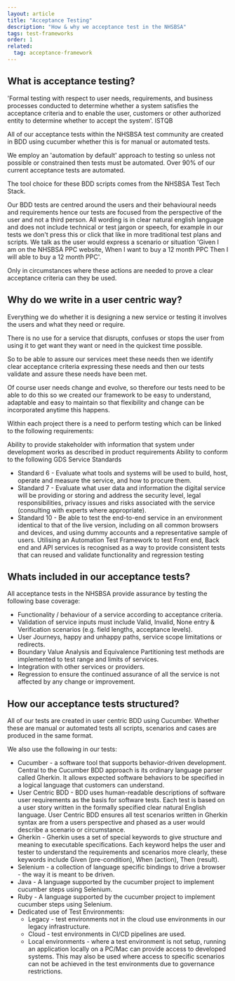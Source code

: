 ```yaml
---
layout: article
title: "Acceptance Testing"
description: "How & why we acceptance test in the NHSBSA"
tags: test-frameworks
order: 1
related:
  tag: acceptance-framework
---
```


## What is acceptance testing?

'Formal testing with respect to user needs, requirements, and business processes conducted to determine whether a system satisfies the acceptance criteria and to enable the user, customers or other authorized entity to determine whether to accept the system'. ISTQB

All of our acceptance tests within the NHSBSA test community are created in BDD using cucumber whether this is for manual or automated tests. 

We employ an 'automation by default' approach to testing so unless not possible or constrained then tests must be automated. Over 90% of our current acceptance tests are automated.

The tool choice for these BDD scripts comes from the NHSBSA Test Tech Stack.​​​​​​​

Our BDD tests are centred around the users and their behavioural needs and requirements hence our tests are focused from the perspective of the user and not a third person. All wording is in clear natural english language and does not include technical or test jargon or speech, for example in our tests we don't press this or click that like in more traditional test plans and scripts. We talk as the user would express a scenario or situation 'Given I am on the NHSBSA PPC website, When I want to buy a 12 month PPC Then I will able to buy a 12 month PPC'.

Only in circumstances where these actions are needed to prove a clear acceptance criteria can they be used.

## Why do we write in a user centric way?

Everything we do whether it is designing a new service or testing it involves the users and what they need or require.

There is no use for a service that disrupts, confuses or stops the user from using it to get want they want or need in the quickest time possible.

So to be able to assure our services meet these needs then we identify clear acceptance criteria expressing these needs and then our tests validate and assure these needs have been met.

Of course user needs change and evolve, so therefore our tests need to be able to do this so we created our framework to be easy to understand, adaptable and easy to maintain so that flexibility and change can be incorporated anytime this happens. 

Within each project there is a need to perform testing which can be linked to the following requirements:

Ability to provide stakeholder with information that system under development works as described in product requirements
Ability to conform to the following GDS Service Standards
- Standard 6   - Evaluate what tools and systems will be used to build, host, operate and measure the service, and how to procure them.
- Standard 7 - Evaluate what user data and information the digital service will be providing or storing and address the security level, legal responsibilities, privacy issues and risks associated with the service (consulting with experts where appropriate).
- Standard 10 -  Be able to test the end-to-end service in an environment identical to that of the live version, including on all common browsers and devices, and using dummy accounts and a representative sample of users.
Utilising an Automation Test Framework to test Front end, Back end and API services is recognised as a way to provide consistent tests that can reused and validate functionality and regression testing

## Whats included in our acceptance tests?

All acceptance tests in the NHSBSA provide assurance by testing the following base coverage:

- Functionality / behaviour of a service according to acceptance criteria.
- Validation of service inputs must include Valid, Invalid, None entry & Verification scenarios (e.g. field lengths, acceptance levels).
- User Journeys, happy and unhappy paths, service scope limitations or redirects.
- Boundary Value Analysis and Equivalence Partitioning test methods are implemented to test range and limits of services.
- Integration with other services or providers.
- Regression to ensure the continued assurance of all the service is not affected by any change or improvement. 

## How our acceptance tests structured?

All of our tests are created in user centric BDD using Cucumber. Whether these are manual or automated tests all scripts, scenarios and cases are produced in the same format.

We also use the following in our tests:

- Cucumber - a software tool that supports behavior-driven development. Central to the Cucumber BDD approach is its ordinary language parser called Gherkin. It allows expected software behaviors to be specified in a logical language that customers can understand. 
- User Centric BDD - BDD uses human-readable descriptions of software user requirements as the basis for software tests. Each test is based on a user story written in the formally specified clear natural English language. User Centric BDD ensures all test scenarios written in Gherkin syntax are from a users perspective and phased as a user would describe a scenario or circumstance.
- Gherkin - Gherkin uses a set of special keywords to give structure and meaning to executable specifications. Each keyword helps the user and tester to understand the requirements and scenarios more clearly, these keywords include Given (pre-condition), When (action), Then (result).
- Selenium -  a collection of language specific bindings to drive a browser - the way it is meant to be driven.
- Java - A language supported by the cucumber project to implement cucumber steps using Selenium.
- Ruby - A language supported by the cucumber project to implement cucumber steps using Selenium.
- Dedicated use of Test Environments:
  - Legacy - test environments not in the cloud use environments in our legacy infrastructure.
  - Cloud - test environments in CI/CD pipelines are used.
  - Local environments - where a test environment is not setup, running an application locally on a PC/Mac can provide access to developed systems. This may also be used where access to specific scenarios can not be achieved in the test environments due to governance restrictions.